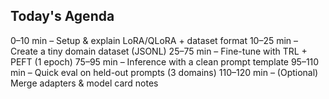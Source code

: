
## Today's Agenda
0–10 min – Setup & explain LoRA/QLoRA + dataset format
10–25 min – Create a tiny domain dataset (JSONL)
25–75 min – Fine-tune with TRL + PEFT (1 epoch)
75–95 min – Inference with a clean prompt template
95–110 min – Quick eval on held-out prompts (3 domains)
110–120 min – (Optional) Merge adapters & model card notes
